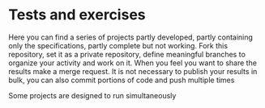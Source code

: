 # Tests and exercises
Here you can find a series of projects partly developed, partly containing only the specifications, partly complete but not working.
Fork this repository, set it as a private repository, define meaningful branches to organize your activity and work on it.
When you feel you want to share the results make a merge request.
It is not necessary to publish your results in bulk, you can also commit portions of code and push multiple times

Some projects are designed to run simultaneously